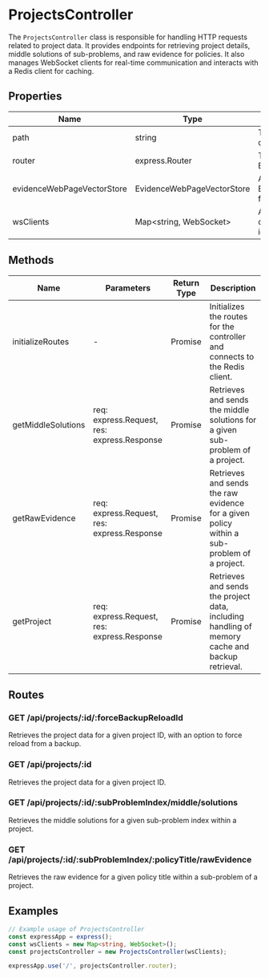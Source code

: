 # ProjectsController

The `ProjectsController` class is responsible for handling HTTP requests related to project data. It provides endpoints for retrieving project details, middle solutions of sub-problems, and raw evidence for policies. It also manages WebSocket clients for real-time communication and interacts with a Redis client for caching.

## Properties

| Name                         | Type                                      | Description                                                                 |
|------------------------------|-------------------------------------------|-----------------------------------------------------------------------------|
| path                         | string                                    | The base path for the controller's routes.                                  |
| router                       | express.Router                            | The router object from Express used to define routes.                       |
| evidenceWebPageVectorStore   | EvidenceWebPageVectorStore                | An instance of EvidenceWebPageVectorStore for managing evidence data.       |
| wsClients                    | Map<string, WebSocket>                    | A map to store WebSocket clients, indexed by a string identifier.           |

## Methods

| Name                 | Parameters                  | Return Type       | Description                                                                                   |
|----------------------|-----------------------------|-------------------|-----------------------------------------------------------------------------------------------|
| initializeRoutes     | -                           | Promise<void>     | Initializes the routes for the controller and connects to the Redis client.                   |
| getMiddleSolutions   | req: express.Request, res: express.Response | Promise<void>     | Retrieves and sends the middle solutions for a given sub-problem of a project.                |
| getRawEvidence       | req: express.Request, res: express.Response | Promise<void>     | Retrieves and sends the raw evidence for a given policy within a sub-problem of a project.    |
| getProject           | req: express.Request, res: express.Response | Promise<void>     | Retrieves and sends the project data, including handling of memory cache and backup retrieval.|

## Routes

### GET /api/projects/:id/:forceBackupReloadId
Retrieves the project data for a given project ID, with an option to force reload from a backup.

### GET /api/projects/:id
Retrieves the project data for a given project ID.

### GET /api/projects/:id/:subProblemIndex/middle/solutions
Retrieves the middle solutions for a given sub-problem index within a project.

### GET /api/projects/:id/:subProblemIndex/:policyTitle/rawEvidence
Retrieves the raw evidence for a given policy title within a sub-problem of a project.

## Examples

```typescript
// Example usage of ProjectsController
const expressApp = express();
const wsClients = new Map<string, WebSocket>();
const projectsController = new ProjectsController(wsClients);

expressApp.use('/', projectsController.router);
```